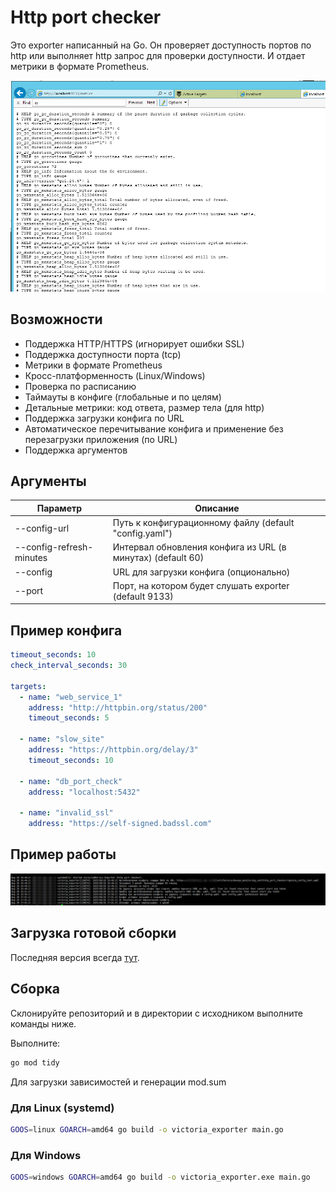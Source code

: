 # Http port checker
Это exporter написанный на Go. Он проверяет доступность портов по http или выполняет http запрос для проверки доступности. И отдает метрики в формате Prometheus.

![browser](github/vm_browser.png "browser")

## Возможности
* Поддержка HTTP/HTTPS (игнорирует ошибки SSL)
* Поддержка доступности порта (tcp)
* Метрики в формате Prometheus
* Кросс-платформенность (Linux/Windows)
* Проверка по расписанию
* Таймауты в конфиге (глобальные и по целям)
* Детальные метрики: код ответа, размер тела (для http)
* Поддержка загрузки конфига по URL
* Автоматическое перечитывание конфига и применение без перезагрузки приложения (по URL)
* Поддержка аргументов

## Аргументы
| Параметр  | Описание |
| ------------- | ------------- |
|--config-url| Путь к конфигурационному файлу (default "config.yaml")|
|--config-refresh-minutes|Интервал обновления конфига из URL (в минутах) (default 60)|
|--config|URL для загрузки конфига (опционально)|
|--port|Порт, на котором будет слушать exporter (default 9133)|

## Пример конфига
```yaml
timeout_seconds: 10
check_interval_seconds: 30

targets:
  - name: "web_service_1"
    address: "http://httpbin.org/status/200"
    timeout_seconds: 5

  - name: "slow_site"
    address: "https://httpbin.org/delay/3"
    timeout_seconds: 10

  - name: "db_port_check"
    address: "localhost:5432"

  - name: "invalid_ssl"
    address: "https://self-signed.badssl.com"
```

## Пример работы
![console](github/vm_console.png "console")

## Загрузка готовой сборки
Последняя версия всегда [тут](https://github.com/sx66627/vm_http_port_checker/releases/).  

## Сборка

Склонируйте репозиторий и в директории с исходником выполните команды ниже.

Выполните:
```bash
go mod tidy
```
Для загрузки зависимостей и генерации mod.sum

### Для Linux (systemd)
```bash
GOOS=linux GOARCH=amd64 go build -o victoria_exporter main.go
```

### Для Windows
```bash
GOOS=windows GOARCH=amd64 go build -o victoria_exporter.exe main.go
```
